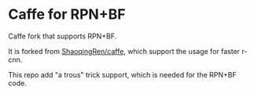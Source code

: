 # Caffe for RPN+BF

Caffe fork that supports RPN+BF.

It is forked from [ShaoqingRen/caffe](https://github.com/ShaoqingRen/caffe/tree/faster-R-CNN), which support the usage for faster r-cnn.

This repo add "a trous" trick support, which is needed for the RPN+BF code.

